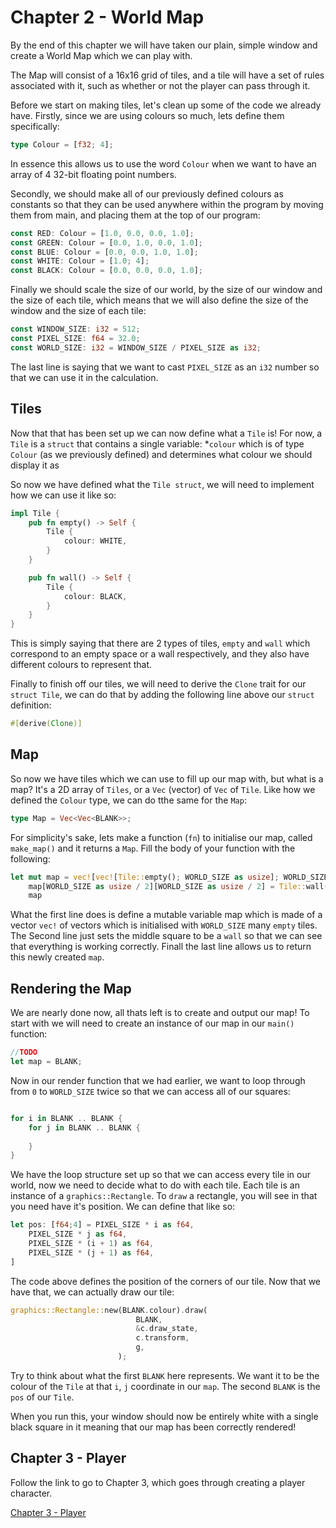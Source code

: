 # Chapter 2 - World Map #

By the end of this chapter we will have taken our plain, simple window and create a World Map which 
we can play with.

The Map will consist of a 16x16 grid of tiles, and a tile will have a set of rules associated with it, 
such as whether or not the player can pass through it.

Before we start on making tiles, let's clean up some of the code we already have. 
Firstly, since we are using colours so much, lets define them specifically:
``` rust
type Colour = [f32; 4];

``` 
In essence this allows us to use the word `Colour` when we want to have an array of 4 32-bit floating point numbers.

Secondly, we should make all of our previously defined colours as constants so that they can be used anywhere within the program by moving them from main, and placing them at the top of our program:

```rust
const RED: Colour = [1.0, 0.0, 0.0, 1.0];
const GREEN: Colour = [0.0, 1.0, 0.0, 1.0];
const BLUE: Colour = [0.0, 0.0, 1.0, 1.0];
const WHITE: Colour = [1.0; 4];
const BLACK: Colour = [0.0, 0.0, 0.0, 1.0];
```
Finally we should scale the size of our world, by the size of our window and the size of each tile, which means that we will also define the size of the window and the size of each tile:

```rust
const WINDOW_SIZE: i32 = 512;
const PIXEL_SIZE: f64 = 32.0;
const WORLD_SIZE: i32 = WINDOW_SIZE / PIXEL_SIZE as i32;
```

The last line is saying that we want to cast `PIXEL_SIZE` as an `i32` number so that we can use it in the calculation.

## Tiles ##

Now that that has been set up we can now define what a `Tile` is!
For now, a `Tile` is a `struct` that contains a single variable:
	*`colour` which is of type `Colour` (as we previously defined) and determines what colour we should display it as
	
So now we have defined what the `Tile struct`, we will need to implement how we can use it like so:

```rust
impl Tile {
    pub fn empty() -> Self {
        Tile {
            colour: WHITE,
        }
    }

    pub fn wall() -> Self {
        Tile {
            colour: BLACK,
        }
    }
}
```
This is simply saying that there are 2 types of tiles, `empty` and `wall` which correspond to an empty space or a wall respectively, and they also have different colours to represent that.

Finally to finish off our tiles, we will need to derive the `Clone` trait for our `struct Tile`, we can do that by adding the following line above our `struct` definition:
```rust
#[derive(Clone)]
```

## Map ##
So now we have tiles which we can use to fill up our map with, but what is a map? It's a 2D array of 
`Tiles`, or a `Vec` (vector) of `Vec` of `Tile`. Like how we defined the `Colour` type, we can do tthe same for the `Map`:

```rust
type Map = Vec<Vec<BLANK>>;
```

For simplicity's sake, lets make a function (`fn`) to initialise our map, called `make_map()` and it returns a `Map`. Fill the body of your function with the following:

```rust
let mut map = vec![vec![Tile::empty(); WORLD_SIZE as usize]; WORLD_SIZE as usize];
    map[WORLD_SIZE as usize / 2][WORLD_SIZE as usize / 2] = Tile::wall();
    map
```

What the first line does is define a mutable variable map which is made of a vector `vec!` of vectors which is initialised with `WORLD_SIZE` many `empty` tiles.
The Second line just sets the middle square to be a `wall` so that we can see that everything is working correctly.
Finall the last line allows us to return this newly created `map`.

## Rendering the Map ##

We are nearly done now, all thats left is to create and output our map!
To start with we will need to create an instance of our map in our `main()` function:

```rust
//TODO
let map = BLANK; 
```

Now in our render function that we had earlier, we want to loop through from `0` to `WORLD_SIZE` twice so that we can access all of our squares:

``` rust

for i in BLANK .. BLANK {
	for j in BLANK .. BLANK {
	
	}
}
```

We have the loop structure set up so that we can access every tile in our world, now we need to decide what to do with each tile.
Each tile is an instance of a `graphics::Rectangle`.
To `draw` a rectangle, you will see in that you need have it's position. We can define that like so:

```rust
let pos: [f64;4] = PIXEL_SIZE * i as f64,
	PIXEL_SIZE * j as f64,
	PIXEL_SIZE * (i + 1) as f64,
	PIXEL_SIZE * (j + 1) as f64,
]
```
The code above defines the position of the corners of our tile. Now that we have that, we can actually draw our tile:

```rust
graphics::Rectangle::new(BLANK.colour).draw(
                            BLANK,
                            &c.draw_state,
                            c.transform,
                            g,
                        );
```
Try to think about what the first `BLANK` here represents. We want it to be the colour of the `Tile` at that `i`, `j` coordinate in our `map`. The second `BLANK` is the `pos` of our `Tile`.

When you run this, your window should now be entirely white with a single black square in it meaning that our map has been correctly rendered!

## Chapter 3 - Player ## 

Follow the link to go to Chapter 3, which goes through creating a player character.

[Chapter 3 - Player](Chapter_3-Player.md)
